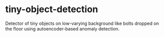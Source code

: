 # tiny-object-detection
Detector of tiny objects on low-varying background like bolts dropped on the floor using autoencoder-based anomaly detection.
